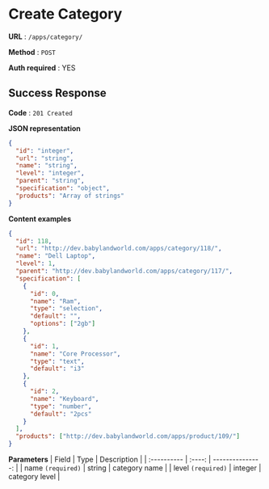 # Create Category

**URL** : `/apps/category/`

**Method** : `POST`

**Auth required** : YES

## Success Response

**Code** : `201 Created`

**JSON representation**

```json
{
  "id": "integer",
  "url": "string",
  "name": "string",
  "level": "integer",
  "parent": "string",
  "specification": "object",
  "products": "Array of strings"
}
```

**Content examples**

```json
{
  "id": 118,
  "url": "http://dev.babylandworld.com/apps/category/118/",
  "name": "Dell Laptop",
  "level": 1,
  "parent": "http://dev.babylandworld.com/apps/category/117/",
  "specification": [
    {
      "id": 0,
      "name": "Ram",
      "type": "selection",
      "default": "",
      "options": ["2gb"]
    },
    {
      "id": 1,
      "name": "Core Processor",
      "type": "text",
      "default": "i3"
    },
    {
      "id": 2,
      "name": "Keyboard",
      "type": "number",
      "default": "2pcs"
    }
  ],
  "products": ["http://dev.babylandworld.com/apps/product/109/"]
}
```

**Parameters**
| Field | Type | Description |
| :---------- | :----: | ---------------: |
| name `(required)` | string | category name |
| level `(required)` | integer | category level |
